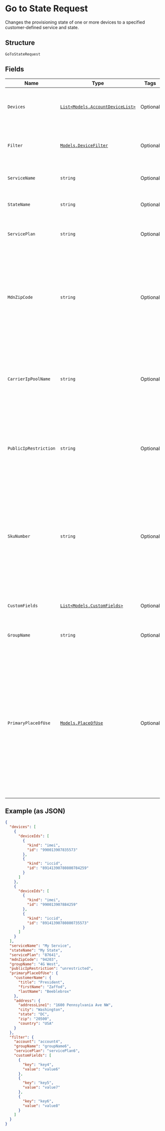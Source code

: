 
# Go to State Request

Changes the provisioning state of one or more devices to a specified customer-defined service and state.

## Structure

`GoToStateRequest`

## Fields

| Name | Type | Tags | Description |
|  --- | --- | --- | --- |
| `Devices` | [`List<Models.AccountDeviceList>`](../../doc/models/account-device-list.md) | Optional | Up to 10,000 devices that you want to push to a different state, specified by device identifier. |
| `Filter` | [`Models.DeviceFilter`](../../doc/models/device-filter.md) | Optional | Specify the kind of the device identifier, the type of match, and the string that you want to match. |
| `ServiceName` | `string` | Optional | The name of a customer-defined service to push the devices to. |
| `StateName` | `string` | Optional | The name of a customer-defined stage state to push the devices to. |
| `ServicePlan` | `string` | Optional | The service plan code that you want to assign to all specified devices in the new state. |
| `MdnZipCode` | `string` | Optional | The Zip code of the location where the line of service will primarily be used, or a Zip code that you have been told to use with these devices. For accounts that are configured for geographic numbering, this is the ZIP code from which the MDN will be derived. |
| `CarrierIpPoolName` | `string` | Optional | The pool from which your device IP addresses will be derived if the service or state change requires new IP addresses.If you do not include this element, the default pool will be used. |
| `PublicIpRestriction` | `string` | Optional | For devices with static IP addresses on the public network, this specifies whether the devices have general access to the Internet. Valid values are “restricted” or “unrestricted”. |
| `SkuNumber` | `string` | Optional | The Stock Keeping Unit (SKU) number of a 4G device type with an embedded SIM. Can be used with ICCID or EID device identifiers in lieu of an IMEI when activating 4G devices. The SkuNumber will be used with all devices in the request, so all devices must be of the same type. |
| `CustomFields` | [`List<Models.CustomFields>`](../../doc/models/custom-fields.md) | Optional | The names and values of any custom fields that you want to set for the devices. |
| `GroupName` | `string` | Optional | The name of a device group that the devices should be added to. |
| `PrimaryPlaceOfUse` | [`Models.PlaceOfUse`](../../doc/models/place-of-use.md) | Optional | The customer name and the address of the device's primary place of use. Leave these fields empty to use the account profile address as the primary place of use. These values will be applied to all devices in the request.If the account is enabled for non-geographic MDNs and the device supports it, the primaryPlaceOfUse address will also be used to derive the MDN for the device. |

## Example (as JSON)

```json
{
  "devices": [
    {
      "deviceIds": [
        {
          "kind": "imei",
          "id": "990013907835573"
        },
        {
          "kind": "iccid",
          "id": "89141390780800784259"
        }
      ]
    },
    {
      "deviceIds": [
        {
          "kind": "imei",
          "id": "990013907884259"
        },
        {
          "kind": "iccid",
          "id": "89141390780800735573"
        }
      ]
    }
  ],
  "serviceName": "My Service",
  "stateName": "My State",
  "servicePlan": "87641",
  "mdnZipCode": "94203",
  "groupName": "4G West",
  "publicIpRestriction": "unrestricted",
  "primaryPlaceOfUse": {
    "customerName": {
      "title": "President",
      "firstName": "Zaffod",
      "lastName": "Beeblebrox"
    },
    "address": {
      "addressLine1": "1600 Pennsylvania Ave NW",
      "city": "Washington",
      "state": "DC",
      "zip": "20500",
      "country": "USA"
    }
  },
  "filter": {
    "account": "account4",
    "groupName": "groupName6",
    "servicePlan": "servicePlan6",
    "customFields": [
      {
        "key": "key4",
        "value": "value6"
      },
      {
        "key": "key5",
        "value": "value7"
      },
      {
        "key": "key6",
        "value": "value8"
      }
    ]
  }
}
```

